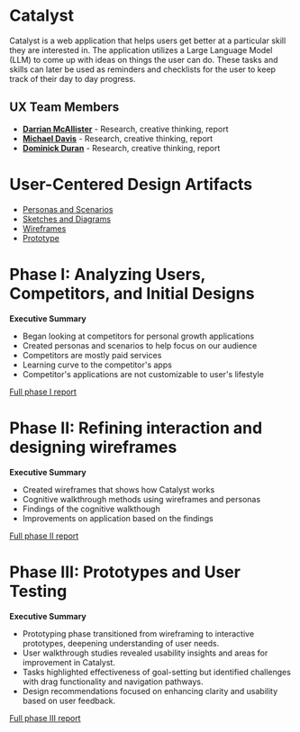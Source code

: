 # Catalyst

Catalyst is a web application that helps users get better at a particular skill they are interested in. The application utilizes a Large Language Model (LLM) to come up with ideas on things the user can do. These tasks and skills can later be used as reminders and checklists for the user to keep track of their day to day progress.

## UX Team Members

* **[Darrian McAllister](https://github.com/ChicoState/ux-personal-portfolio-DarrianMC)** - Research, creative thinking, report
* **[Michael Davis](https://github.com/ChicoState/ux-personal-portfolio-MikeD76)** - Research, creative thinking, report
* **[Dominick Duran](https://github.com/ChicoState/ux-personal-portfolio-daduran1968)** - Research, creative thinking, report

# User-Centered Design Artifacts

* [Personas and Scenarios](personas/)
* [Sketches and Diagrams](sketches/)
* [Wireframes](wireframes/)
* [Prototype](#)

# Phase I: Analyzing Users, Competitors, and Initial Designs

**Executive Summary**

* Began looking at competitors for personal growth applications
* Created personas and scenarios to help focus on our audience
* Competitors are mostly paid services
* Learning curve to the competitor's apps
* Competitor's applications are not customizable to user's lifestyle

[Full phase I report](phaseI/)

# Phase II: Refining interaction and designing wireframes

**Executive Summary**

* Created wireframes that shows how Catalyst works
* Cognitive walkthrough methods using wireframes and personas
* Findings of the cognitive walkthough
* Improvements on application based on the findings

[Full phase II report](phaseII/)

# Phase III: Prototypes and User Testing

**Executive Summary**

* Prototyping phase transitioned from wireframing to interactive prototypes, deepening understanding of user needs.
* User walkthrough studies revealed usability insights and areas for improvement in Catalyst.
* Tasks highlighted effectiveness of goal-setting but identified challenges with drag functionality and navigation pathways.
* Design recommendations focused on enhancing clarity and usability based on user feedback.

[Full phase III report](phaseIII/)

